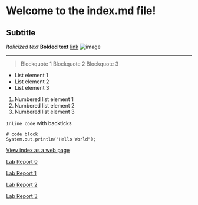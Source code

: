 # Welcome to the index.md file!

## Subtitle

*Italicized text*
**Bolded text**
[link](https://www.google.com/)
![image](https://helpx.adobe.com/content/dam/help/en/photoshop/using/convert-color-image-black-white/jcr_content/main-pars/before_and_after/image-before/Landscape-Color.jpg)
***
> Blockquote 1
> Blockquote 2
> Blockquote 3

- List element 1
- List element 2
- List element 3

1) Numbered list element 1
2) Numbered list element 2
3) Numbered list element 3

`Inline code` with backticks
```
# code block
System.out.println("Hello World");
```
[View index as a web page](https://tankstar03.github.io/cse15l-lab-reports/)

[Lab Report 0](lab-report-0.md)

[Lab Report 1](lab-report-1.md)

[Lab Report 2](lab-report-2.md)

[Lab Report 3](lab-report-3.md)
